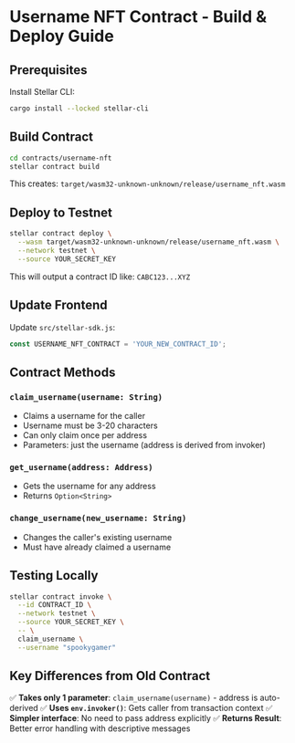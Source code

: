# Username NFT Contract - Build & Deploy Guide

## Prerequisites

Install Stellar CLI:
```bash
cargo install --locked stellar-cli
```

## Build Contract

```bash
cd contracts/username-nft
stellar contract build
```

This creates: `target/wasm32-unknown-unknown/release/username_nft.wasm`

## Deploy to Testnet

```bash
stellar contract deploy \
  --wasm target/wasm32-unknown-unknown/release/username_nft.wasm \
  --network testnet \
  --source YOUR_SECRET_KEY
```

This will output a contract ID like: `CABC123...XYZ`

## Update Frontend

Update `src/stellar-sdk.js`:

```javascript
const USERNAME_NFT_CONTRACT = 'YOUR_NEW_CONTRACT_ID';
```

## Contract Methods

### `claim_username(username: String)`
- Claims a username for the caller
- Username must be 3-20 characters
- Can only claim once per address
- Parameters: just the username (address is derived from invoker)

### `get_username(address: Address)`
- Gets the username for any address
- Returns `Option<String>`

### `change_username(new_username: String)`
- Changes the caller's existing username
- Must have already claimed a username

## Testing Locally

```bash
stellar contract invoke \
  --id CONTRACT_ID \
  --network testnet \
  --source YOUR_SECRET_KEY \
  -- \
  claim_username \
  --username "spookygamer"
```

## Key Differences from Old Contract

✅ **Takes only 1 parameter**: `claim_username(username)` - address is auto-derived
✅ **Uses `env.invoker()`**: Gets caller from transaction context
✅ **Simpler interface**: No need to pass address explicitly
✅ **Returns Result**: Better error handling with descriptive messages
